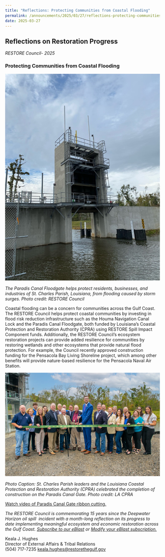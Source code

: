 ```yaml
---
title: "Reflections: Protecting Communities from Coastal Flooding"
permalink: /announcements/2025/03/27/reflections-protecting-communities-coastal-flooding/
date: 2025-03-27
---
```


## Reflections on Restoration Progress 

_RESTORE Council- 2025_

### Protecting Communities from Coastal Flooding

![Paradis Canal Floodgate](/img/paradis.jpg)

*The Paradis Canal Floodgate helps protect residents, businesses, and industries of St. Charles Parish, Louisiana, from flooding caused by storm surges. Photo credit: RESTORE Council* 

Coastal flooding can be a concern for communities across the Gulf Coast. The RESTORE Council helps protect coastal communities by investing in flood risk reduction infrastructure such as the Houma Navigation Canal Lock and the Paradis Canal Floodgate, both funded by Louisiana’s Coastal Protection and Restoration Authority (CPRA) using RESTORE Spill Impact Component funds. Additionally, the RESTORE Council’s ecosystem restoration projects can provide added resilience for communities by restoring wetlands and other ecosystems that provide natural flood protection. For example, the Council recently approved construction funding for the Pensacola Bay Living Shoreline project, which among other benefits will provide nature-based resilience for the Pensacola Naval Air Station.

![Paradis Gate Ribbon Cutting](/img/Paradis-Gate_Ribbon-Cutting-900x600%28pg7%29_0.jpg)

_Photo Caption: St. Charles Parish leaders and the Louisiana Coastal Protection and Restoration Authority (CPRA) celebrated the completion of construction on the Paradis Canal Gate. Photo credit: LA CPRA_

[Watch video of Paradis Canal Gate ribbon cutting.](https://www.youtube.com/watch?v=GKyzoFg9X3U)

*The RESTORE Council is commemorating 15 years since the Deepwater Horizon oil spill  incident with a month-long reflection on its progress to date implementing meaningful ecosystem and economic restoration across the Gulf Coast.* [_Subscribe to our eBlast_](https://www.restorethegulf.gov/apps/eblast/Subscribe.aspx) *or* [_Modify your eBlast subscription._](https://www.restorethegulf.gov/apps/eblast/ModifyInformation.aspx)

Keala J. Hughes  
Director of External Affairs & Tribal Relations  
(504) 717-7235
keala.hughes@restorethegulf.gov
